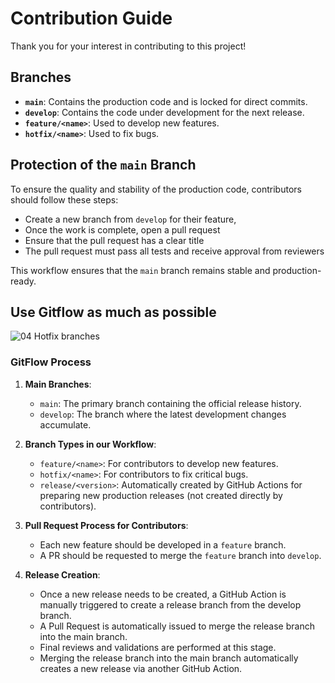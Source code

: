 # Contribution Guide

Thank you for your interest in contributing to this project!

## Branches

- **`main`**: Contains the production code and is locked for direct commits.
- **`develop`**: Contains the code under development for the next release.
- **`feature/<name>`**: Used to develop new features.
- **`hotfix/<name>`**: Used to fix bugs.

## Protection of the `main` Branch

To ensure the quality and stability of the production code, contributors should follow these steps:
- Create a new branch from `develop` for their feature,
- Once the work is complete, open a pull request
- Ensure that the pull request has a clear title
- The pull request must pass all tests and receive approval from reviewers

This workflow ensures that the `main` branch remains stable and production-ready.

## Use Gitflow as much as possible

![04 Hotfix branches](https://github.com/user-attachments/assets/b743d35e-0bac-4667-b825-737e786b354d)

### GitFlow Process

1. **Main Branches**:
   - `main`: The primary branch containing the official release history.
   - `develop`: The branch where the latest development changes accumulate.

2. **Branch Types in our Workflow**:
   - `feature/<name>`: For contributors to develop new features.
   - `hotfix/<name>`: For contributors to fix critical bugs.
   - `release/<version>`: Automatically created by GitHub Actions for preparing new production releases (not created directly by contributors).

3. **Pull Request Process for Contributors**:
   - Each new feature should be developed in a `feature` branch.
   - A PR should be requested to merge the `feature` branch into `develop`.

4. **Release Creation**:
   - Once a new release needs to be created, a GitHub Action is manually triggered to create a release branch from the develop branch.
   - A Pull Request is automatically issued to merge the release branch into the main branch.
   - Final reviews and validations are performed at this stage.
   - Merging the release branch into the main branch automatically creates a new release via another GitHub Action.